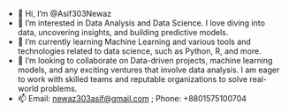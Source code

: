 - 👋 Hi, I’m @Asif303Newaz
- 👀 I’m interested in Data Analysis and Data Science. I love diving into data, uncovering insights, and building predictive models.
- 🌱 I’m currently learning Machine Learning and various tools and technologies related to data science, such as Python, R, and more.
- 💞️ I’m looking to collaborate on Data-driven projects, machine learning models, and any exciting ventures that involve data analysis. I am eager to work with skilled teams and reputable organizations to solve real-world problems.
- 📫 Email: newaz303asif@gmail.com ; Phone: +8801575100704
